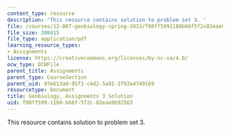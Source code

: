 ```yaml
---
content_type: resource
description: 'This resource contains solution to problem set 3. '
file: /courses/12-007-geobiology-spring-2013/f98ff5991180b66f5f2c02eae8b92563_MIT12_007S13_Solution_3.pdf
file_size: 308415
file_type: application/pdf
learning_resource_types:
- Assignments
license: https://creativecommons.org/licenses/by-nc-sa/4.0/
ocw_type: OCWFile
parent_title: Assignments
parent_type: CourseSection
parent_uid: 97eb13ad-95f3-c4d2-5a91-3f93a4749169
resourcetype: Document
title: Geobiology, Assignments 3 Solution
uid: f98ff599-1180-b66f-5f2c-02eae8b92563
---
```

This resource contains solution to problem set 3. 